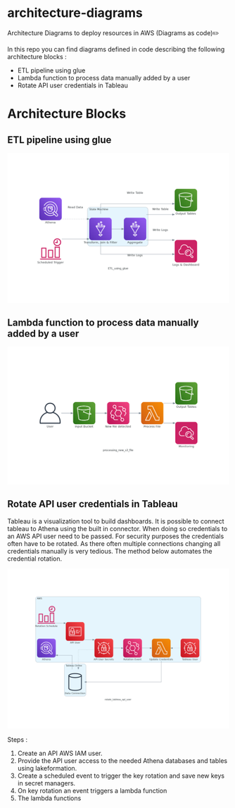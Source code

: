 # architecture-diagrams
Architecture Diagrams to deploy resources in AWS (Diagrams as code)✏️

In this repo you can find diagrams defined in code describing the following architecture blocks :
- ETL pipeline using glue
- Lambda function to process data manually added by a user
- Rotate API user credentials in Tableau


# Architecture Blocks
## ETL pipeline using glue
![alt text](https://github.com/alexane-rose/architecture-diagrams/blob/main/output/ETL_using_glue.png?raw=true)

## Lambda function to process data manually added by a user
![alt text](https://github.com/alexane-rose/architecture-diagrams/blob/main/output/processing_new_s3_file.png?raw=true)

## Rotate API user credentials in Tableau
Tableau is a visualization tool to build dashboards. It is possible to connect tableau to Athena using the built in connector. When doing so credentials to an AWS API user need to be passed. For security purposes the credentials often have to be rotated. As there often multiple connections changing all credentials manually is very tedious. The method below automates the credential rotation.

![alt text](https://github.com/alexane-rose/architecture-diagrams/blob/main/output/rotate_tableau_api_user.png?raw=true)

Steps :
1. Create an API AWS IAM user.
2. Provide the API user access to the needed Athena databases and tables using lakeformation.
3. Create a scheduled event to trigger the key rotation and save new keys in secret managers.
4. On key rotation an event triggers a lambda function
5. The lambda functions
